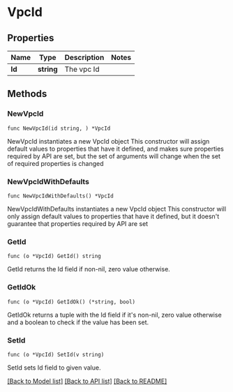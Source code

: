 # VpcId

## Properties

Name | Type | Description | Notes
------------ | ------------- | ------------- | -------------
**Id** | **string** | The vpc Id | 

## Methods

### NewVpcId

`func NewVpcId(id string, ) *VpcId`

NewVpcId instantiates a new VpcId object
This constructor will assign default values to properties that have it defined,
and makes sure properties required by API are set, but the set of arguments
will change when the set of required properties is changed

### NewVpcIdWithDefaults

`func NewVpcIdWithDefaults() *VpcId`

NewVpcIdWithDefaults instantiates a new VpcId object
This constructor will only assign default values to properties that have it defined,
but it doesn't guarantee that properties required by API are set

### GetId

`func (o *VpcId) GetId() string`

GetId returns the Id field if non-nil, zero value otherwise.

### GetIdOk

`func (o *VpcId) GetIdOk() (*string, bool)`

GetIdOk returns a tuple with the Id field if it's non-nil, zero value otherwise
and a boolean to check if the value has been set.

### SetId

`func (o *VpcId) SetId(v string)`

SetId sets Id field to given value.



[[Back to Model list]](../README.md#documentation-for-models) [[Back to API list]](../README.md#documentation-for-api-endpoints) [[Back to README]](../README.md)


